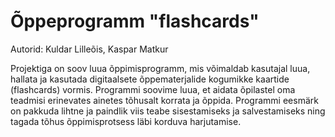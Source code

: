 # Õppeprogramm "flashcards"

Autorid: Kuldar Lilleõis, Kaspar Matkur

Projektiga on soov luua õppimisprogramm, mis võimaldab kasutajal luua, hallata ja kasutada digitaalsete õppematerjalide kogumikke kaartide (flashcards) vormis. 
Programmi soovime luua, et aidata õpilastel oma teadmisi erinevates ainetes tõhusalt korrata ja õppida. 
Programmi eesmärk on pakkuda lihtne ja paindlik viis teabe sisestamiseks ja salvestamiseks ning tagada tõhus õppimisprotsess läbi korduva harjutamise.